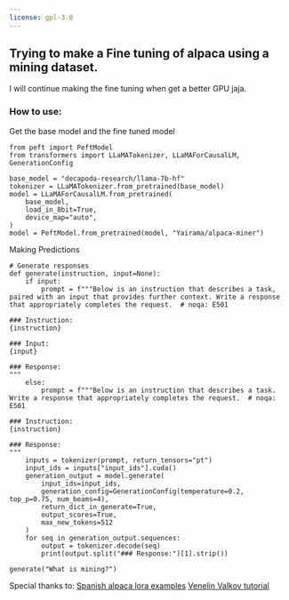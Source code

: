 ```yaml
---
license: gpl-3.0
---
```



## Trying to make a Fine tuning of alpaca using a mining dataset.

I will continue making the fine tuning when get a better GPU jaja.

### How to use:


Get the base model and the fine tuned model

```
from peft import PeftModel
from transformers import LLaMATokenizer, LLaMAForCausalLM, GenerationConfig

base_model = "decapoda-research/llama-7b-hf"
tokenizer = LLaMATokenizer.from_pretrained(base_model)
model = LLaMAForCausalLM.from_pretrained(
    base_model,
    load_in_8bit=True,
    device_map="auto",
)
model = PeftModel.from_pretrained(model, "Yairama/alpaca-miner")
```


Making Predictions
```
# Generate responses
def generate(instruction, input=None):
    if input:
        prompt = f"""Below is an instruction that describes a task, paired with an input that provides further context. Write a response that appropriately completes the request.  # noqa: E501

### Instruction:
{instruction}

### Input:
{input}

### Response:
"""
    else:
        prompt = f"""Below is an instruction that describes a task. Write a response that appropriately completes the request.  # noqa: E501

### Instruction:
{instruction}

### Response:
"""
    inputs = tokenizer(prompt, return_tensors="pt")
    input_ids = inputs["input_ids"].cuda()
    generation_output = model.generate(
        input_ids=input_ids,
        generation_config=GenerationConfig(temperature=0.2, top_p=0.75, num_beams=4),
        return_dict_in_generate=True,
        output_scores=True,
        max_new_tokens=512
    )
    for seq in generation_output.sequences:
        output = tokenizer.decode(seq)
        print(output.split("### Response:")[1].strip())

generate("What is mining?")

```


Special thanks to:
[Spanish alpaca lora examples](https://huggingface.co/bertin-project/bertin-alpaca-lora-7b)
[Venelin Valkov tutorial](https://www.youtube.com/watch?v=4-Q50fmq7Uwc)

